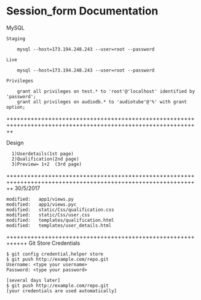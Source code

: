 Session_form Documentation
===============================================================================================================================
MySQL

	Staging
		
		mysql --host=173.194.248.243 --user=root --password 
	
	Live
		
		mysql --host=173.194.248.243 --user=root --password

	Privileges

		grant all privileges on test.* to 'root'@'localhost' identified by 'password';
		grant all privileges on audiodb.* to 'audiotube'@'%' with grant option;
++++++++++++++++++++++++++++++++++++++++++++++++++++++++++++++++++++++++++++++++++++++++++++++++++++++++++++++

Design

      1)Userdetails(1st page)
      2)Qualification(2nd page)
      3)Preview= 1+2  (3rd page)

++++++++++++++++++++++++++++++++++++++++++++++++++++++++++++++++++++++++++++++++++++++++++++++++++++++++++++++
30/5/2017

    modified:   app1/views.py
	modified:   app1/views.pyc
	modified:   static/Css/qualification.css
	modified:   static/Css/user.css
	modified:   templates/qualification.html
	modified:   templates/user_details.html

++++++++++++++++++++++++++++++++++++++++++++++++++++++++++++
Git Store Credentials


	$ git config credential.helper store
	$ git push http://example.com/repo.git
	Username: <type your username>
	Password: <type your password>

	[several days later]
	$ git push http://example.com/repo.git
	[your credentials are used automatically]
